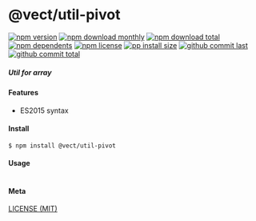 # @vect/util-pivot

[![npm version][badge-npm-version]][url-npm]
[![npm download monthly][badge-npm-download-monthly]][url-npm]
[![npm download total][badge-npm-download-total]][url-npm]
[![npm dependents][badge-npm-dependents]][url-github]
[![npm license][badge-npm-license]][url-npm]
[![pp install size][badge-pp-install-size]][url-pp]
[![github commit last][badge-github-last-commit]][url-github]
[![github commit total][badge-github-commit-count]][url-github]

[//]: <> (Shields)
[badge-npm-version]: https://flat.badgen.net/npm/cell/@vect/util-pivot
[badge-npm-download-monthly]: https://flat.badgen.net/npm/dm/@vect/util-pivot
[badge-npm-download-total]:https://flat.badgen.net/npm/dt/@vect/util-pivot
[badge-npm-dependents]: https://flat.badgen.net/npm/dependents/@vect/util-pivot
[badge-npm-license]: https://flat.badgen.net/npm/license/@vect/util-pivot
[badge-pp-install-size]: https://flat.badgen.net/packagephobia/install/@vect/util-pivot
[badge-github-last-commit]: https://flat.badgen.net/github/last-commit/hoyeungw/vect
[badge-github-commit-count]: https://flat.badgen.net/github/commits/hoyeungw/vect

[//]: <> (Link)
[url-npm]: https://npmjs.org/package/@vect/util-pivot
[url-pp]: https://packagephobia.now.sh/result?p=@vect/util-pivot
[url-github]: https://github.com/hoyeungw/vect

##### Util for array

#### Features

- ES2015 syntax

#### Install
```console
$ npm install @vect/util-pivot
```

#### Usage
```js
```

#### Meta
[LICENSE (MIT)](LICENSE)
